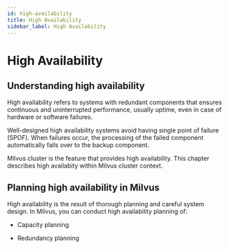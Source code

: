 ```yaml
---
id: high-availability
title: High Availability
sidebar_label: High Availability
---
```


# High Availability

## Understanding high availability

High availability refers to systems with redundant components that ensures continuous and uninterrupted performance, usually uptime, even in case of hardware or software failures. 

Well-designed high availability systems avoid having single point of failure (SPOF). When failures occur, the processing of the failed component automatically fails over to the backup component. 

Milvus cluster is the feature that provides high availability. This chapter describes high availabity within Milvus cluster context.

## Planning high availability in Milvus

High availability is the result of thorough planning and careful system design. In Milvus, you can conduct high availability planning of:

- Capacity planning

- Redundancy planning

